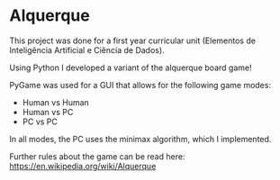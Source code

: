 # Alquerque

This project was done for a first year curricular unit (Elementos de Inteligência Artificial e Ciência de Dados).

Using Python I developed a variant of the alquerque board game!

PyGame was used for a GUI that allows for the following game modes:
- Human vs Human
- Human vs PC
- PC vs PC

In all modes, the PC uses the minimax algorithm, which I implemented.

Further rules about the game can be read here: https://en.wikipedia.org/wiki/Alquerque


